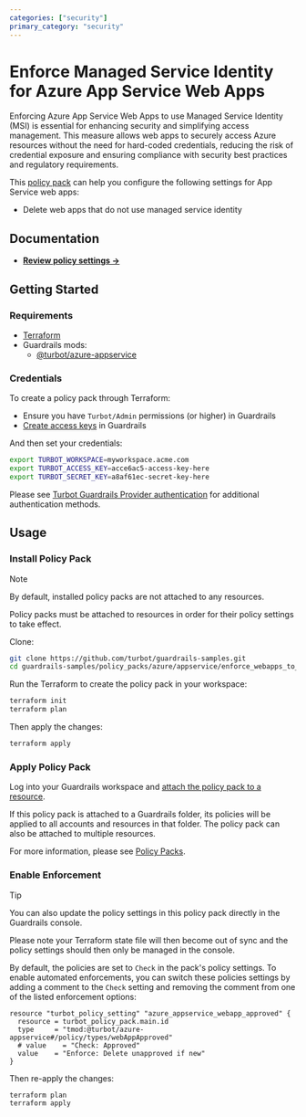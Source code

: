 ```yaml
---
categories: ["security"]
primary_category: "security"
---
```


# Enforce Managed Service Identity for Azure App Service Web Apps

Enforcing Azure App Service Web Apps to use Managed Service Identity (MSI) is essential for enhancing security and simplifying access management. This measure allows web apps to securely access Azure resources without the need for hard-coded credentials, reducing the risk of credential exposure and ensuring compliance with security best practices and regulatory requirements.

This [policy pack](https://turbot.com/guardrails/docs/concepts/policy-packs) can help you configure the following settings for App Service web apps:

- Delete web apps that do not use managed service identity

## Documentation

- **[Review policy settings →](https://hub.guardrails.turbot.com/policy-packs/azure_appservice_enforce_managed_service_identity_for_web_apps/settings)**

## Getting Started

### Requirements

- [Terraform](https://developer.hashicorp.com/terraform/install)
- Guardrails mods:
  - [@turbot/azure-appservice](https://hub.guardrails.turbot.com/mods/azure/mods/azure-appservice)

### Credentials

To create a policy pack through Terraform:

- Ensure you have `Turbot/Admin` permissions (or higher) in Guardrails
- [Create access keys](https://turbot.com/guardrails/docs/guides/iam/access-keys#generate-a-new-guardrails-api-access-key) in Guardrails

And then set your credentials:

```sh
export TURBOT_WORKSPACE=myworkspace.acme.com
export TURBOT_ACCESS_KEY=acce6ac5-access-key-here
export TURBOT_SECRET_KEY=a8af61ec-secret-key-here
```

Please see [Turbot Guardrails Provider authentication](https://registry.terraform.io/providers/turbot/turbot/latest/docs#authentication) for additional authentication methods.

## Usage

### Install Policy Pack

> [!NOTE]
> By default, installed policy packs are not attached to any resources.
>
> Policy packs must be attached to resources in order for their policy settings to take effect.

Clone:

```sh
git clone https://github.com/turbot/guardrails-samples.git
cd guardrails-samples/policy_packs/azure/appservice/enforce_webapps_to_use_managed_service_identity
```

Run the Terraform to create the policy pack in your workspace:

```sh
terraform init
terraform plan
```

Then apply the changes:

```sh
terraform apply
```

### Apply Policy Pack

Log into your Guardrails workspace and [attach the policy pack to a resource](https://turbot.com/guardrails/docs/guides/policy-packs#attach-a-policy-pack-to-a-resource).

If this policy pack is attached to a Guardrails folder, its policies will be applied to all accounts and resources in that folder. The policy pack can also be attached to multiple resources.

For more information, please see [Policy Packs](https://turbot.com/guardrails/docs/concepts/policy-packs).

### Enable Enforcement

> [!TIP]
> You can also update the policy settings in this policy pack directly in the Guardrails console.
>
> Please note your Terraform state file will then become out of sync and the policy settings should then only be managed in the console.

By default, the policies are set to `Check` in the pack's policy settings. To enable automated enforcements, you can switch these policies settings by adding a comment to the `Check` setting and removing the comment from one of the listed enforcement options:

```hcl
resource "turbot_policy_setting" "azure_appservice_webapp_approved" {
  resource = turbot_policy_pack.main.id
  type     = "tmod:@turbot/azure-appservice#/policy/types/webAppApproved"
  # value    = "Check: Approved"
  value    = "Enforce: Delete unapproved if new"
}
```

Then re-apply the changes:

```sh
terraform plan
terraform apply
```
